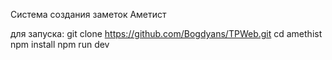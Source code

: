 Система создания заметок Аметист

для запуска:
git clone https://github.com/Bogdyans/TPWeb.git
cd amethist
npm install
npm run dev